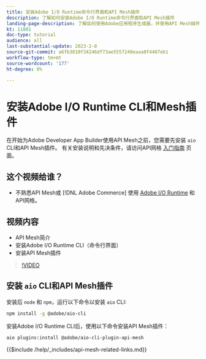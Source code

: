 ```yaml
---
title: 安装Adobe I/O Runtime命令行界面和API Mesh插件
description: 了解如何安装Adobe I/O Runtime命令行界面和API Mesh插件
landing-page-description: 了解如何使用Adobe应用程序生成器，并使用API Mesh插件安装Adobe I/O Runtime。
kt: 11801
doc-type: tutorial
audience: all
last-substantial-update: 2023-2-8
source-git-commit: a6fb3810f34246df73ae5557240eaaa0f4407eb1
workflow-type: tm+mt
source-wordcount: '177'
ht-degree: 0%

---
```



# 安装Adobe I/O Runtime CLI和Mesh插件

在开始为Adobe Developer App Builder使用API Mesh之前，您需要先安装 `aio` CLI和API Mesh插件。
有关安装说明和先决条件，请访问API网格 [入门指南](https://developer.adobe.com/graphql-mesh-gateway/gateway/getting-started/) 页面。

## 这个视频给谁？

* 不熟悉API Mesh或 [!DNL Adobe Commerce] 使用 [Adobe I/O Runtime](https://developer.adobe.com/runtime/docs/guides/overview/) 和API网格。

## 视频内容

* API Mesh简介
* 安装Adobe I/O Runtime CLI（命令行界面）
* 安装API Mesh插件

>[!VIDEO](https://video.tv.adobe.com/v/3414122/)

## 安装 `aio` CLI和API Mesh插件

安装后 `node` 和 `npm`，运行以下命令以安装 `aio` CLI:

```bash
npm install -g @adobe/aio-cli
```

安装Adobe I/O Runtime CLI后，使用以下命令安装API Mesh插件：

```bash
aio plugins:install @adobe/aio-cli-plugin-api-mesh
```

{{$include /help/_includes/api-mesh-related-links.md}}
